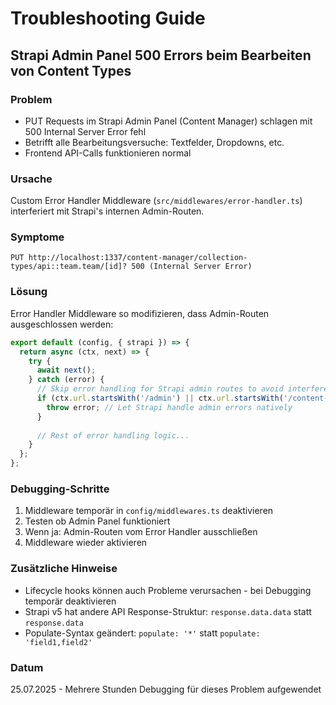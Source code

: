 # Troubleshooting Guide

## Strapi Admin Panel 500 Errors beim Bearbeiten von Content Types

### Problem
- PUT Requests im Strapi Admin Panel (Content Manager) schlagen mit 500 Internal Server Error fehl
- Betrifft alle Bearbeitungsversuche: Textfelder, Dropdowns, etc.
- Frontend API-Calls funktionieren normal

### Ursache
Custom Error Handler Middleware (`src/middlewares/error-handler.ts`) interferiert mit Strapi's internen Admin-Routen.

### Symptome
```
PUT http://localhost:1337/content-manager/collection-types/api::team.team/[id]? 500 (Internal Server Error)
```

### Lösung
Error Handler Middleware so modifizieren, dass Admin-Routen ausgeschlossen werden:

```typescript
export default (config, { strapi }) => {
  return async (ctx, next) => {
    try {
      await next();
    } catch (error) {
      // Skip error handling for Strapi admin routes to avoid interference
      if (ctx.url.startsWith('/admin') || ctx.url.startsWith('/content-manager')) {
        throw error; // Let Strapi handle admin errors natively
      }
      
      // Rest of error handling logic...
    }
  };
};
```

### Debugging-Schritte
1. Middleware temporär in `config/middlewares.ts` deaktivieren
2. Testen ob Admin Panel funktioniert
3. Wenn ja: Admin-Routen vom Error Handler ausschließen
4. Middleware wieder aktivieren

### Zusätzliche Hinweise
- Lifecycle hooks können auch Probleme verursachen - bei Debugging temporär deaktivieren
- Strapi v5 hat andere API Response-Struktur: `response.data.data` statt `response.data`
- Populate-Syntax geändert: `populate: '*'` statt `populate: 'field1,field2'`

### Datum
25.07.2025 - Mehrere Stunden Debugging für dieses Problem aufgewendet